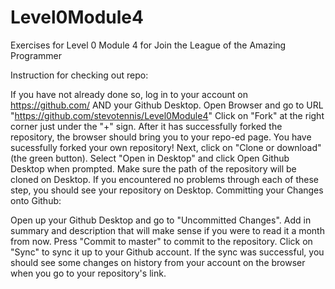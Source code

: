 # Level0Module4
Exercises for Level 0 Module 4 for Join the League of the Amazing Programmer

Instruction for checking out repo:

If you have not already done so, log in to your account on https://github.com/ AND your Github Desktop.
Open Browser and go to URL "https://github.com/stevotennis/Level0Module4"
Click on "Fork" at the right corner just under the "+" sign. After it has successfully forked the repository, the browser should bring you to your repo-ed page. You have sucessfully forked your own repository!
Next, click on "Clone or download" (the green button). Select "Open in Desktop" and click Open Github Desktop when prompted.
Make sure the path of the repository will be cloned on Desktop.
If you encountered no problems through each of these step, you should see your repository on Desktop.
Committing your Changes onto Github:

Open up your Github Desktop and go to "Uncommitted Changes".
Add in summary and description that will make sense if you were to read it a month from now.
Press "Commit to master" to commit to the repository.
Click on "Sync" to sync it up to your Github account.
If the sync was successful, you should see some changes on history from your account on the browser when you go to your repository's link.
